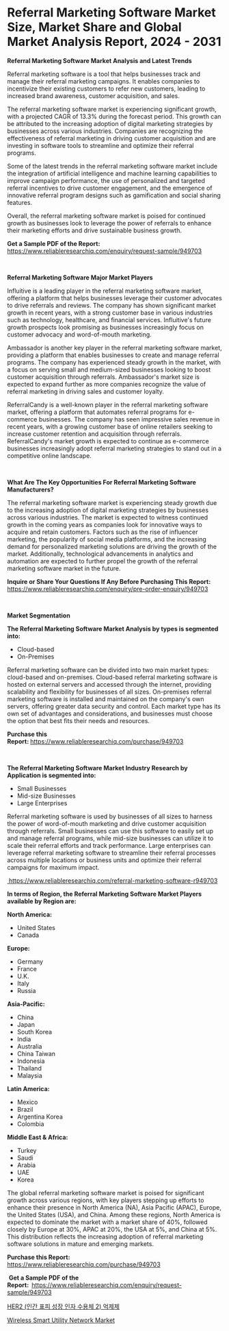 <p><h1>Referral Marketing Software Market Size, Market Share and Global Market Analysis Report, 2024 - 2031</h1></p><p><strong>Referral Marketing Software Market Analysis and Latest Trends</strong></p>
<p><p>Referral marketing software is a tool that helps businesses track and manage their referral marketing campaigns. It enables companies to incentivize their existing customers to refer new customers, leading to increased brand awareness, customer acquisition, and sales.</p><p>The referral marketing software market is experiencing significant growth, with a projected CAGR of 13.3% during the forecast period. This growth can be attributed to the increasing adoption of digital marketing strategies by businesses across various industries. Companies are recognizing the effectiveness of referral marketing in driving customer acquisition and are investing in software tools to streamline and optimize their referral programs.</p><p>Some of the latest trends in the referral marketing software market include the integration of artificial intelligence and machine learning capabilities to improve campaign performance, the use of personalized and targeted referral incentives to drive customer engagement, and the emergence of innovative referral program designs such as gamification and social sharing features.</p><p>Overall, the referral marketing software market is poised for continued growth as businesses look to leverage the power of referrals to enhance their marketing efforts and drive sustainable business growth.</p></p>
<p><strong>Get a Sample PDF of the Report:&nbsp;</strong> <a href="https://www.reliableresearchiq.com/enquiry/request-sample/949703">https://www.reliableresearchiq.com/enquiry/request-sample/949703</a></p>
<p>&nbsp;</p>
<p><strong>Referral Marketing Software Major Market Players</strong></p>
<p><p>Influitive is a leading player in the referral marketing software market, offering a platform that helps businesses leverage their customer advocates to drive referrals and reviews. The company has shown significant market growth in recent years, with a strong customer base in various industries such as technology, healthcare, and financial services. Influitive's future growth prospects look promising as businesses increasingly focus on customer advocacy and word-of-mouth marketing.</p><p>Ambassador is another key player in the referral marketing software market, providing a platform that enables businesses to create and manage referral programs. The company has experienced steady growth in the market, with a focus on serving small and medium-sized businesses looking to boost customer acquisition through referrals. Ambassador's market size is expected to expand further as more companies recognize the value of referral marketing in driving sales and customer loyalty.</p><p>ReferralCandy is a well-known player in the referral marketing software market, offering a platform that automates referral programs for e-commerce businesses. The company has seen impressive sales revenue in recent years, with a growing customer base of online retailers seeking to increase customer retention and acquisition through referrals. ReferralCandy's market growth is expected to continue as e-commerce businesses increasingly adopt referral marketing strategies to stand out in a competitive online landscape.</p></p>
<p>&nbsp;</p>
<p><strong>What Are The Key Opportunities For Referral Marketing Software Manufacturers?</strong></p>
<p><p>The referral marketing software market is experiencing steady growth due to the increasing adoption of digital marketing strategies by businesses across various industries. The market is expected to witness continued growth in the coming years as companies look for innovative ways to acquire and retain customers. Factors such as the rise of influencer marketing, the popularity of social media platforms, and the increasing demand for personalized marketing solutions are driving the growth of the market. Additionally, technological advancements in analytics and automation are expected to further propel the growth of the referral marketing software market in the future.</p></p>
<p><strong>Inquire or Share Your Questions If Any Before Purchasing This Report:</strong> <a href="https://www.reliableresearchiq.com/enquiry/pre-order-enquiry/949703">https://www.reliableresearchiq.com/enquiry/pre-order-enquiry/949703</a></p>
<p>&nbsp;</p>
<p><strong>Market Segmentation</strong></p>
<p><strong>The Referral Marketing Software Market Analysis by types is segmented into:</strong></p>
<p><ul><li>Cloud-based</li><li>On-Premises</li></ul></p>
<p><p>Referral marketing software can be divided into two main market types: cloud-based and on-premises. Cloud-based referral marketing software is hosted on external servers and accessed through the internet, providing scalability and flexibility for businesses of all sizes. On-premises referral marketing software is installed and maintained on the company's own servers, offering greater data security and control. Each market type has its own set of advantages and considerations, and businesses must choose the option that best fits their needs and resources.</p></p>
<p><strong>Purchase this Report:&nbsp;</strong><a href="https://www.reliableresearchiq.com/purchase/949703">https://www.reliableresearchiq.com/purchase/949703</a></p>
<p>&nbsp;</p>
<p><strong>The Referral Marketing Software Market Industry Research by Application is segmented into:</strong></p>
<p><ul><li>Small Businesses</li><li>Mid-size Businesses</li><li>Large Enterprises</li></ul></p>
<p><p>Referral marketing software is used by businesses of all sizes to harness the power of word-of-mouth marketing and drive customer acquisition through referrals. Small businesses can use this software to easily set up and manage referral programs, while mid-size businesses can utilize it to scale their referral efforts and track performance. Large enterprises can leverage referral marketing software to streamline their referral processes across multiple locations or business units and optimize their referral campaigns for maximum impact.</p></p>
<p><a href="https://www.reliableresearchiq.com/referral-marketing-software-r949703">&nbsp;https://www.reliableresearchiq.com/referral-marketing-software-r949703</a></p>
<p><strong>In terms of Region, the Referral Marketing Software Market Players available by Region are:</strong></p>
<p>
    <p> <strong> North America: </strong>
        <ul>
            <li>United States</li>
            <li>Canada</li>
        </ul>
        </p> 
    <p> <strong> Europe: </strong>
        <ul>
            <li>Germany</li>
            <li>France</li>
            <li>U.K.</li>
            <li>Italy</li>
            <li>Russia</li>
        </ul>
        </p> 
    <p> <strong> Asia-Pacific: </strong>
        <ul>
            <li>China</li>
            <li>Japan</li>
            <li>South Korea</li>
            <li>India</li>
            <li>Australia</li>
            <li>China Taiwan</li>
            <li>Indonesia</li>
            <li>Thailand</li>
            <li>Malaysia</li>
        </ul>
        </p> 
    <p> <strong> Latin America: </strong>
        <ul>
            <li>Mexico</li>
            <li>Brazil</li>
            <li>Argentina Korea</li>
            <li>Colombia</li>
        </ul>
        </p> 
    <p> <strong> Middle East & Africa: </strong>
        <ul>
            <li>Turkey</li>
            <li>Saudi</li>
            <li>Arabia</li>
            <li>UAE</li>
            <li>Korea</li>
        </ul>
    </p>
    </p>
<p><p>The global referral marketing software market is poised for significant growth across various regions, with key players stepping up efforts to enhance their presence in North America (NA), Asia Pacific (APAC), Europe, the United States (USA), and China. Among these regions, North America is expected to dominate the market with a market share of 40%, followed closely by Europe at 30%, APAC at 20%, the USA at 5%, and China at 5%. This distribution reflects the increasing adoption of referral marketing software solutions in mature and emerging markets.</p></p>
<p><strong>Purchase this Report: </strong><a href="https://www.reliableresearchiq.com/purchase/949703">https://www.reliableresearchiq.com/purchase/949703</a></p>
<p>&nbsp;<strong>Get a Sample PDF of the Report:&nbsp;&nbsp;</strong><a href="https://www.reliableresearchiq.com/enquiry/request-sample/949703">https://www.reliableresearchiq.com/enquiry/request-sample/949703</a></p>
<p><strong></strong></p>
<p><p><a href="https://github.com/shade463/Market-Research-Report-List-3/blob/main/955985481517.md">HER2 (인간 표피 성장 인자 수용체 2) 억제제</a></p><p><a href="https://github.com/labibmmn112/Market-Research-Report-List-1/blob/main/wireless-smart-utility-network-market.md">Wireless Smart Utility Network Market</a></p></p>